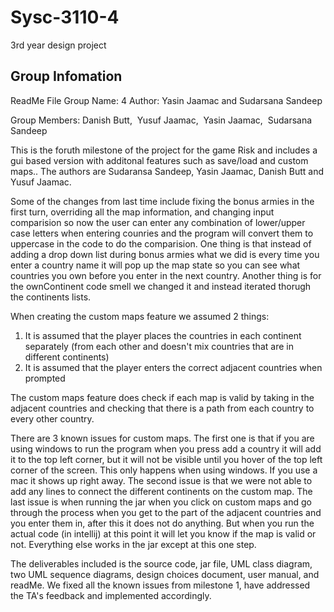 # Sysc-3110-4
3rd year design project


## Group Infomation
ReadMe File
Group Name: 4
Author: Yasin Jaamac and Sudarsana Sandeep

Group Members: Danish Butt,  Yusuf Jaamac,  Yasin Jaamac,  Sudarsana Sandeep

This is the foruth milestone of the project for the game Risk and includes a gui based version with additonal features such as save/load and custom maps.. The authors are Sudaransa Sandeep, Yasin Jaamac, Danish Butt and Yusuf Jaamac. 

Some of the changes from last time include fixing the bonus armies in the first turn, overriding all the map information, and changing input comparision so now the user can enter any combination of lower/upper case letters when entering counries and the program will convert them to uppercase in the code to do the comparision. One thing is that instead of adding a drop down list during bonus armies what we did is every time you enter a country name it will pop up the map state so you can see what countries you own before you enter in the next country. Another thing is for the ownContinent code smell we changed it and instead iterated thorugh the continents lists.

When creating the custom maps feature we assumed 2 things: 
1) It is assumed that the player places the countries in each continent separately (from each other and doesn't mix countries that are in different continents)
2) It is assumed that the player enters the correct adjacent countries when prompted

The custom maps feature does check if each map is valid by taking in the adjacent countries and checking that there is a path from each country to every other country.

There are 3 known issues for custom maps. The first one is that if you are using windows to run the program when you press add a country it will add it to the top left corner, but it will not be visible until you hover of the top left corner of the screen. This only happens when using windows. If you use a mac it shows up right away. The second issue is that we were not able to add any lines to connect the different continents on the custom map. The last issue is when running the jar when you click on custom maps and go through the process when you get to the part of the adjacent countries and you enter them in, after this it does not do anything. But when you run the actual code (in intellij) at this point it will let you know if the map is valid or not. Everything else works in the jar except at this one step.

The deliverables included is the source code, jar file, UML class diagram, two UML sequence diagrams, design choices document, user manual, and readMe. We fixed all the known issues from milestone 1, have addressed the TA's feedback and implemented accordingly.
